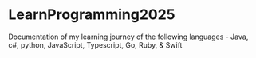 # LearnProgramming2025
Documentation of my learning journey of the following languages - Java, c#, python, JavaScript, Typescript, Go, Ruby, &amp; Swift 
